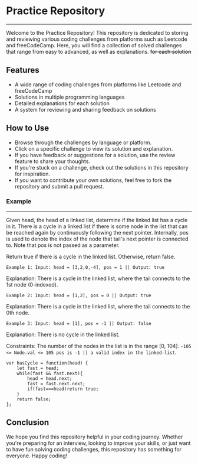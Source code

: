 # Practice Repository

---
Welcome to the Practice Repository! This repository is dedicated to storing and reviewing various coding challenges from platforms such as Leetcode and freeCodeCamp. Here, you will find a collection of solved challenges that range from easy to advanced, as well as explanations. ~~for each solution~~

## Features

- A wide range of coding challenges from platforms like Leetcode and freeCodeCamp
- Solutions in multiple programming languages
- Detailed explanations for each solution
- A system for reviewing and sharing feedback on solutions

## How to Use

- Browse through the challenges by language or platform.
- Click on a specific challenge to view its solution and explanation.
- If you have feedback or suggestions for a solution, use the review feature to share your thoughts.
- If you're stuck on a challenge, check out the solutions in this repository for inspiration.
- If you want to contribute your own solutions, feel free to fork the repository and submit a pull request.

### Example

---
Given head, the head of a linked list, determine if the linked list has a cycle in it. There is a cycle in a linked list if there is some node in the list that can be reached again by continuously following the next pointer. Internally, pos is used to denote the index of the node that tail's next pointer is connected to. Note that pos is not passed as a parameter.

Return true if there is a cycle in the linked list. Otherwise, return false.

    Example 1: Input: head = [3,2,0,-4], pos = 1 || Output: true 
Explanation: There is a cycle in the linked list, where the tail connects to the 1st node (0-indexed).

    Example 2: Input: head = [1,2], pos = 0 || Output: true 
Explanation: There is a cycle in the linked list, where the tail connects to the 0th node.

    Example 3: Input: head = [1], pos = -1 || Output: false 
Explanation: There is no cycle in the linked list.

Constraints:
The number of the nodes in the list is in the range [0, 104]. 
```-105 <= Node.val <= 105 pos is -1 || a valid index in the linked-list```.

```
var hasCycle = function(head) {
    let fast = head;
    while(fast && fast.next){
        head = head.next;
        fast = fast.next.next;
        if(fast===head)return true;
    }
    return false;
};
```

## Conclusion

We hope you find this repository helpful in your coding journey. Whether you're preparing for an interview, looking to improve your skills, or just want to have fun solving coding challenges, this repository has something for everyone. Happy coding!
